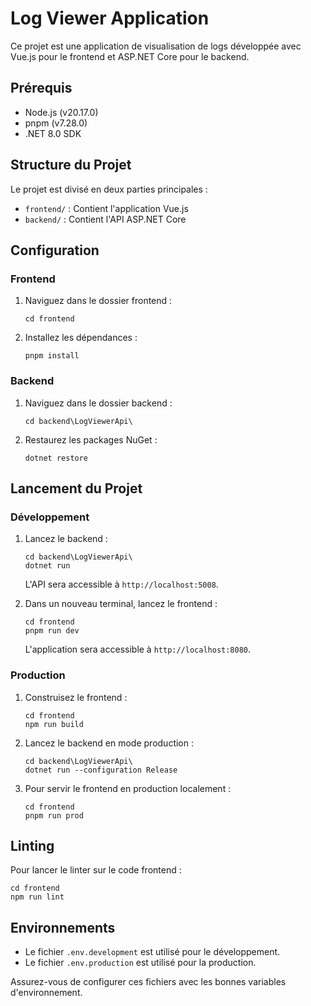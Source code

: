 # Log Viewer Application

Ce projet est une application de visualisation de logs développée avec Vue.js pour le frontend et ASP.NET Core pour le backend.

## Prérequis

- Node.js (v20.17.0)
- pnpm (v7.28.0)
- .NET 8.0 SDK

## Structure du Projet

Le projet est divisé en deux parties principales :

- `frontend/` : Contient l'application Vue.js
- `backend/` : Contient l'API ASP.NET Core

## Configuration

### Frontend

1. Naviguez dans le dossier frontend :
   ```
   cd frontend
   ```

2. Installez les dépendances :
   ```
   pnpm install
   ```

### Backend

1. Naviguez dans le dossier backend :
   ```
   cd backend\LogViewerApi\
   ```

2. Restaurez les packages NuGet :
   ```
   dotnet restore
   ```

## Lancement du Projet

### Développement

1. Lancez le backend :
   ```
   cd backend\LogViewerApi\
   dotnet run
   ```
   L'API sera accessible à `http://localhost:5008`.

2. Dans un nouveau terminal, lancez le frontend :
   ```
   cd frontend
   pnpm run dev
   ```
   L'application sera accessible à `http://localhost:8080`.

### Production

1. Construisez le frontend :
   ```
   cd frontend
   npm run build
   ```

2. Lancez le backend en mode production :
   ```
   cd backend\LogViewerApi\
   dotnet run --configuration Release
   ```

3. Pour servir le frontend en production localement :
   ```
   cd frontend
   pnpm run prod
   ```

## Linting

Pour lancer le linter sur le code frontend :
```
cd frontend
npm run lint
```

## Environnements

- Le fichier `.env.development` est utilisé pour le développement.
- Le fichier `.env.production` est utilisé pour la production.

Assurez-vous de configurer ces fichiers avec les bonnes variables d'environnement.
